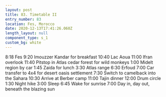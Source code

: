 ```yaml
---
layout: post
title: 83. Timetable II
entry_number: 83
location: Fes, Morocco
date: 2020-12-13T17:41:26.060Z
length_layout: null
component_type: s_1
custom_bg: white
---
```

8:18 Fes
9:20 Imouzzer Kandar for breakfast
10:40 Lac Aoua
11:00 Ifran overlook
11:40 Pitstop in Atlas cedar forest for 
wild monkeys
1:00 Midelt region by car
1:45 Zaida for lunch
3:30 Atlas range
6:30 Erfoud
7:00 Car transfer to 4x4 for desert oasis 
settlement
7:30 Switch to camelback into the Sahara
10:30 Arrive at Berber camp
11:00 Tajin dinner
12:00 Drum circle
1:30 Night hike
3:00 Sleep
6:45 Wake for sunrise
7:00 Day in, day out, beneath the blazing sun
